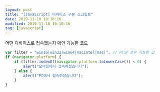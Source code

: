 ```yaml
---
layout: post
title: "[JavaScript] 디바이스 구분 스크립트"
date: 2019-11-18 10:10:16
modified: 2019-11-18 10:10:16
tag: [javascript]
---
```


어떤 디바이스로 접속했는지 확인 가능한 코드

```javascript
var filter = "win16|win32|win64|macintel|mac|"; // PC일 경우 가능한 값
if (navigator.platform) {
    if (filter.indexOf(navigator.platform.toLowerCase()) < 0) {
        alert("모바일에서 접속하셨습니다");
    } else {
        alert("PC에서 접속하셨습니다");
    }
}
```
